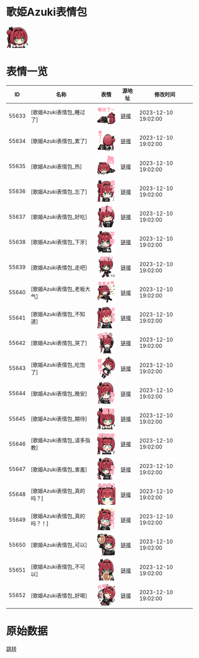 # 歌姫Azuki表情包

<img src="./cover.png" height="60" alt="cover" />

# 表情一览

|ID|名称|表情|源地址|修改时间|
|----|----|----|----|----|
|55633|[歌姫Azuki表情包_睡过了]|<img src="./pic/055633_%5B歌姫Azuki表情包_睡过了%5D.png" height="60" alt="睡过了"/>|[链接](https://i0.hdslb.com/bfs/garb/b975a4be0c27857e84b7219dfda7f0391820bdea.png)|2023-12-10 19:02:00|
|55634|[歌姫Azuki表情包_累了]|<img src="./pic/055634_%5B歌姫Azuki表情包_累了%5D.png" height="60" alt="累了"/>|[链接](https://i0.hdslb.com/bfs/garb/c6a4530acc3b74eafb7298b210bf9dae20b09971.png)|2023-12-10 19:02:00|
|55635|[歌姫Azuki表情包_热]|<img src="./pic/055635_%5B歌姫Azuki表情包_热%5D.png" height="60" alt="热"/>|[链接](https://i0.hdslb.com/bfs/garb/eeef28cba9ff55a5a67611344905e4684dcb07e5.png)|2023-12-10 19:02:00|
|55636|[歌姫Azuki表情包_忘了]|<img src="./pic/055636_%5B歌姫Azuki表情包_忘了%5D.png" height="60" alt="忘了"/>|[链接](https://i0.hdslb.com/bfs/garb/b7195285dbbb2318b5db73a2c92ba605e078fc06.png)|2023-12-10 19:02:00|
|55637|[歌姫Azuki表情包_好吃]|<img src="./pic/055637_%5B歌姫Azuki表情包_好吃%5D.png" height="60" alt="好吃"/>|[链接](https://i0.hdslb.com/bfs/garb/1c47199b29d2b6c7ed7ea15dec6a0a6dc8b910a8.png)|2023-12-10 19:02:00|
|55638|[歌姫Azuki表情包_下牙]|<img src="./pic/055638_%5B歌姫Azuki表情包_下牙%5D.png" height="60" alt="下牙"/>|[链接](https://i0.hdslb.com/bfs/garb/0790a07d545078dfded197c44d0d783473f03b86.png)|2023-12-10 19:02:00|
|55639|[歌姫Azuki表情包_走吧]|<img src="./pic/055639_%5B歌姫Azuki表情包_走吧%5D.png" height="60" alt="走吧"/>|[链接](https://i0.hdslb.com/bfs/garb/ffe317f6c0cb98a3ccf8c035f5de73d0b013d23b.png)|2023-12-10 19:02:00|
|55640|[歌姫Azuki表情包_老板大气]|<img src="./pic/055640_%5B歌姫Azuki表情包_老板大气%5D.png" height="60" alt="老板大气"/>|[链接](https://i0.hdslb.com/bfs/garb/d0d072c87af569113f16489dd977d91a61f3441b.png)|2023-12-10 19:02:00|
|55641|[歌姫Azuki表情包_不知道]|<img src="./pic/055641_%5B歌姫Azuki表情包_不知道%5D.png" height="60" alt="不知道"/>|[链接](https://i0.hdslb.com/bfs/garb/3200c523f9167e74aec758f4b815e3363ac477ed.png)|2023-12-10 19:02:00|
|55642|[歌姫Azuki表情包_哭了]|<img src="./pic/055642_%5B歌姫Azuki表情包_哭了%5D.png" height="60" alt="哭了"/>|[链接](https://i0.hdslb.com/bfs/garb/b260546b22f4a436fc3e7c0a5eb02f57d5999a70.png)|2023-12-10 19:02:00|
|55643|[歌姫Azuki表情包_吃饱了]|<img src="./pic/055643_%5B歌姫Azuki表情包_吃饱了%5D.png" height="60" alt="吃饱了"/>|[链接](https://i0.hdslb.com/bfs/garb/594db73f4a55b374434832757ecb69bcc40600fd.png)|2023-12-10 19:02:00|
|55644|[歌姫Azuki表情包_晚安]|<img src="./pic/055644_%5B歌姫Azuki表情包_晚安%5D.png" height="60" alt="晚安"/>|[链接](https://i0.hdslb.com/bfs/garb/549627d9206f2e4b5b39313812eeef80e9d945a9.png)|2023-12-10 19:02:00|
|55645|[歌姫Azuki表情包_期待]|<img src="./pic/055645_%5B歌姫Azuki表情包_期待%5D.png" height="60" alt="期待"/>|[链接](https://i0.hdslb.com/bfs/garb/2b7873c72e47cc86e4cbc070ff59f2dd5112f359.png)|2023-12-10 19:02:00|
|55646|[歌姫Azuki表情包_请多指教]|<img src="./pic/055646_%5B歌姫Azuki表情包_请多指教%5D.png" height="60" alt="请多指教"/>|[链接](https://i0.hdslb.com/bfs/garb/1bebf198a7f7233ff773cd29aa6ae3ba3be246ff.png)|2023-12-10 19:02:00|
|55647|[歌姫Azuki表情包_害羞]|<img src="./pic/055647_%5B歌姫Azuki表情包_害羞%5D.png" height="60" alt="害羞"/>|[链接](https://i0.hdslb.com/bfs/garb/09dbb820b938d49043ad7803c49e98a56b8ca58b.png)|2023-12-10 19:02:00|
|55648|[歌姫Azuki表情包_真的吗？]|<img src="./pic/055648_%5B歌姫Azuki表情包_真的吗？%5D.png" height="60" alt="真的吗？"/>|[链接](https://i0.hdslb.com/bfs/garb/185de728f29d9f6eb6850de7ccc9231fb7570e50.png)|2023-12-10 19:02:00|
|55649|[歌姫Azuki表情包_真的吗？！]|<img src="./pic/055649_%5B歌姫Azuki表情包_真的吗？！%5D.png" height="60" alt="真的吗？！"/>|[链接](https://i0.hdslb.com/bfs/garb/8c25538f5f3e45acfb85f15a3cf058003bd6e4e1.png)|2023-12-10 19:02:00|
|55650|[歌姫Azuki表情包_可以]|<img src="./pic/055650_%5B歌姫Azuki表情包_可以%5D.png" height="60" alt="可以"/>|[链接](https://i0.hdslb.com/bfs/garb/d0cf28f9ded94d5bb1400f29a0f8dcafb03e32ef.png)|2023-12-10 19:02:00|
|55651|[歌姫Azuki表情包_不可以]|<img src="./pic/055651_%5B歌姫Azuki表情包_不可以%5D.png" height="60" alt="不可以"/>|[链接](https://i0.hdslb.com/bfs/garb/7a9a7a13396a546ff920b53056ff348292324f9b.png)|2023-12-10 19:02:00|
|55652|[歌姫Azuki表情包_好喝]|<img src="./pic/055652_%5B歌姫Azuki表情包_好喝%5D.png" height="60" alt="好喝"/>|[链接](https://i0.hdslb.com/bfs/garb/ab5e5e039f05630027d93e05bac99edbab72af2c.png)|2023-12-10 19:02:00|

# 原始数据

[跳转](./raw.json)

